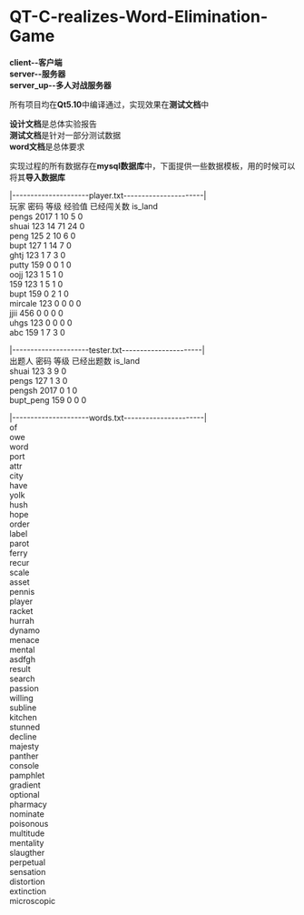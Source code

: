 # QT-C-realizes-Word-Elimination-Game
**client--客户端**  
**server--服务器**  
**server_up--多人对战服务器**  

所有项目均在**Qt5.10**中编译通过，实现效果在**测试文档**中

**设计文档**是总体实验报告  
**测试文档**是针对一部分测试数据  
**word文档**是总体要求  

实现过程的所有数据存在**mysql数据库**中，下面提供一些数据模板，用的时候可以将其**导入数据库**

|---------------------player.txt----------------------|  
玩家	密码	等级	经验值	已经闯关数	is_land  
pengs	2017	1	10	5	0  
shuai	123	14	71	24	0  
peng	125	2	10	6	0  
bupt	127	1	14	7	0  
ghtj	123	1	7	3	0  
putty	159	0	0	1	0  
oojj	123	1	5	1	0  
159	123	1	5	1	0  
bupt	159	0	2	1	0  
mircale	123	0	0	0	0  
jjii	456	0	0	0	0  
uhgs	123	0	0	0	0  
abc	159	1	7	3	0  
  
|---------------------tester.txt----------------------|   
出题人	密码	等级	已经出题数	is_land  
shuai	123	3	9	0  
pengs	127	1	3	0  
pengsh	2017	0	1	0  
bupt_peng	159	0	0	0  
  

|---------------------words.txt----------------------|  
of  
owe  
word  
port  
attr  
city  
have  
yolk  
hush  
hope  
order  
label  
parot  
ferry  
recur  
scale  
asset  
pennis  
player  
racket  
hurrah  
dynamo  
menace  
mental  
asdfgh  
result  
search  
passion  
willing  
subline  
kitchen  
stunned  
decline  
majesty  
panther  
console  
pamphlet  
gradient  
optional  
pharmacy  
nominate  
poisonous  
multitude  
mentality  
slaugther  
perpetual  
sensation  
distortion  
extinction  
microscopic  
  
